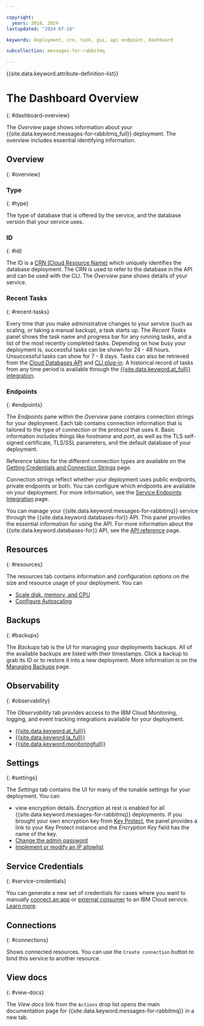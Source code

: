 ```yaml
---

copyright:
  years: 2018, 2024
lastupdated: "2024-07-16"

keywords: deployment, crn, task, gui, api endpoint, dashboard

subcollection: messages-for-rabbitmq

---
```


{{site.data.keyword.attribute-definition-list}}

# The Dashboard Overview
{: #dashboard-overview}

The _Overview_ page shows information about your {{site.data.keyword.messages-for-rabbitmq_full}} deployment. The overview includes essential identifying information.

## Overview
{: #overview}

### Type
{: #type}

The type of database that is offered by the service, and the database version that your service uses.

### ID
{: #id}

The ID is a [CRN (Cloud Resource Name)](/docs/account?topic=account-crn) which uniquely identifies the database deployment. The CRN is used to refer to the database in the API and can be used with the CLI. The _Overview_ pane shows details of your service.

### Recent Tasks
{: #recent-tasks}

Every time that you make administrative changes to your service (such as scaling, or taking a manual backup), a task starts up. The _Recent Tasks_ panel shows the task name and progress bar for any running tasks, and a list of the most recently completed tasks. Depending on how busy your deployment is, successful tasks can be shown for 24 - 48 hours. Unsuccessful tasks can show for 7 - 8 days. Tasks can also be retrieved from the [Cloud Databases API](https://cloud.ibm.com/apidocs/cloud-databases-api#get-currently-running-tasks-on-a-deployment) and [CLI plug-in](https://cloud.ibm.com/docs/databases-cli-plugin?topic=databases-cli-plugin-cdb-reference#deployment-tasks-list). A historical record of tasks from any time period is available through the [{{site.data.keyword.at_full}} integration](/docs/cloud-databases?topic=cloud-databases-activity-tracker).

### Endpoints
{: #endpoints}

The _Endpoints_ pane within the _Overview_ pane contains connection strings for your deployment. Each tab contains connection information that is tailored to the type of connection or the protocol that uses it. Basic information includes things like _hostname_ and _port_, as well as the TLS self-signed certificate, TLS/SSL parameters, and the default database of your deployment.

Reference tables for the different connection types are available on the [Getting Credentials and Connection Strings](/docs/messages-for-rabbitmq?topic=messages-for-rabbitmq-connection-strings) page.

Connection strings reflect whether your deployment uses public endpoints, private endpoints or both. You can configure which endpoints are available on your deployment. For more information, see the [Service Endpoints Integration](/docs/messages-for-rabbitmq?topic=cloud-databases-service-endpoints) page.

You can manage your {{site.data.keyword.messages-for-rabbitmq}} service through the {{site.data.keyword.databases-for}} API. This panel provides the essential information for using the API. For more information about the {{site.data.keyword.databases-for}} API, see the [API reference](https://{DomainName}/apidocs/cloud-databases-api) page.

## Resources
{: #resources}

The resources tab contains information and configuration options on the size and resource usage of your deployment. You can 
- [Scale disk, memory, and CPU](/docs/messages-for-rabbitmq?topic=messages-for-rabbitmq-resources-scaling)
- [Configure Autoscaling](/docs/messages-for-rabbitmq?topic=messages-for-rabbitmq-autoscaling)

## Backups
{: #backups}

The _Backups_ tab is the UI for managing your deployments backups. All of the available backups are listed with their timestamps. Click a backup to grab its ID or to restore it into a new deployment. More information is on the [Managing Backups](/docs/messages-for-rabbitmq?topic=cloud-databases-dashboard-backups) page.

## Observability
{: #observability}

The _Observability_ tab provides access to the IBM Cloud Monitoring, logging, and event tracking integrations available for your deployment. 
- [{{site.data.keyword.at_full}}](/docs/cloud-databases?topic=cloud-databases-activity-tracker)
- [{{site.data.keyword.la_full}}](/docs/cloud-databases?topic=cloud-databases-logging)
- [{{site.data.keyword.monitoringfull}}](cloud-databases?topic=cloud-databases-sysdig-monitor)

## Settings
{: #settings}

The _Settings_ tab contains the UI for many of the tunable settings for your deployment. You can 
- view encryption details. Encryption at rest is enabled for all {{site.data.keyword.messages-for-rabbitmq}} deployments. If you brought your own encryption key from [Key Protect](/docs/messages-for-rabbitmq?topic=cloud-databases-key-protect), the panel provides a link to your Key Protect instance and the _Encryption Key_ field has the name of the key.
- [Change the admin password](/docs/messages-for-rabbitmq?topic=messages-for-rabbitmq-user-management&interface=ui#user-management-set-admin-password-ui)
- [Implement or modify an IP allowlist](/docs/messages-for-rabbitmq?topic=cloud-databases-allowlisting)

## Service Credentials
{: #service-credentials}

You can generate a new set of credentials for cases where you want to manually [connect an app](/docs/messages-for-rabbitmq?topic=messages-for-rabbitmq-ibmcloud-app) or [external consumer](/docs/messages-for-rabbitmq?topic=messages-for-rabbitmq-external-app) to an IBM Cloud service. [Learn more](/docs/account?topic=account-service_credentials).

## Connections
{: #connections}

Shows connected resources. You can use the `Create connection` button to bind this service to another resource.

## View docs
{: #view-docs}

The _View docs_ link from the `Actions` drop list opens the main documentation page for {{site.data.keyword.messages-for-rabbitmq}} in a new tab.
